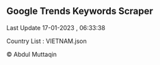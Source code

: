 

## Google Trends Keywords Scraper 
 
Last Update 17-01-2023 , 06:33:38

Country List :
VIETNAM.json



© Abdul Muttaqin 
